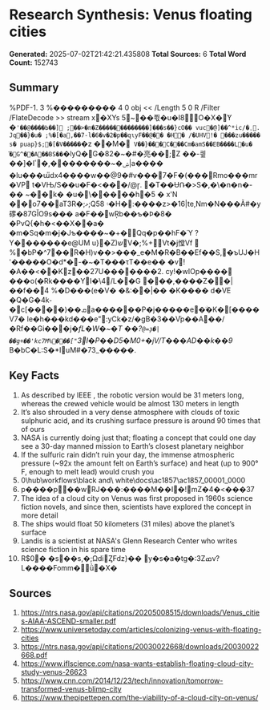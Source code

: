 # Research Synthesis: Venus floating cities

**Generated:** 2025-07-02T21:42:21.435808
**Total Sources:** 6
**Total Word Count:** 152743

## Summary

%PDF-1. 3 %��������� 4 0 obj << /Length 5 0 R /Filter /FlateDecode >> stream x�XYs 5~ׯ��쬓�u�I8O�X�̃Y �`'��@����Ь��] ;��>�n�Z�����ֻ��������]���s��}cO�� vuc�ެ@]��^*ic/�ˌ. Jq��}�u� ;%�[�a,��7-l�6�v�2�p��qɩyF��@�� �H� /�UHV!� ���zu����� s� puap}$;�[�V�����`�z ��M�` V��}���C�ᫎ��Cm�amS��EB����L�u� ֞�G^��A��BS��`�lyQ�G�82�~�#�亮��;Z ��-킢��]�lۺ�~��������,�ٴ|a���� �lu���ա̎dx4����w��@9�#v���7�F�(���Rmo���mr�VP t�VЊ/S��u�F�<���/@ɼ. �T��ɄՌ�>S�,�\�n�ո�-�� ~��k� �u�\�����h�5 � x'N ��o7��aT3R�;ޅ;Q5۽ 8�H�:����z>�16|te,Nm�N���Ã#�y䃎�87GǏO9s��� a�F��wŖb��ƅ�Ϸ�8� �PvQ{�h�<��X��a� �m�Sq�m�j�Jƅ����~�+�Qq�p��hF�Ύ ?Y�������e@UM u}�Z)שV�;%+Vt�j憆Vf  %�bP�^7��R�H)v��>���_e�M�R�B��Ef��S,�ъUJ�Hՙ�����O�d*�-�~�T���τT��e�� �v!�A��<��Kٌz��27U�������2. cy!�wIOp���� ���o(�Rk����YI�\4/L��G ���,����Z��|��f��4 %�D���(e�V� �&:��|�� �K���� d�VE �Q�G�4k֊�c[����)��ܩa������P�j�����e�ۨ�K�[����V7� le�h���kd���e":yCk�z/�gB�3��V֘p��A��/�Rf��Gi���j�*fL�W�~�T ��?`@=ҙ�|��g+��'kc7M%���["`3*I�P��D5�M0+�jV/T���AD�*�k��9* B�bC�L:S�*IuM#�73_�����.

## Key Facts

1. As described by IEEE , the robotic version would be 31 meters long, whereas the crewed vehicle would be almost 130 meters in length
2. It’s also shrouded in a very dense atmosphere with clouds of toxic sulphuric acid, and its crushing surface pressure is around 90 times that of ours
3. NASA is currently doing just that; floating a concept that could one day see a 30-day manned mission to Earth’s closest planetary neighbor
4. If the sulfuric rain didn’t ruin your day, the immense atmospheric pressure (~92x the amount felt on Earth’s surface) and heat (up to 900° F, enough to melt lead) would crush you
5. 0\\hub\\workflows\\black and\ white\\docs\\ac1857\\ac1857_00001_0000
6. p����p��wRJ���:����M��I�!mZ�4�<���37
7. The idea of a cloud city on Venus was first proposed in 1960s science fiction novels, and since then, scientists have explored the concept in more detail
8. The ships would float 50 kilometers (31 miles) above the planet’s surface
9. Landis is a scientist at NASA's Glenn Research Center who writes science fiction in his spare time
10. R$0ׇ� �s��s,�;ΩdiȤFǳ}�� y�s�a�tg�:3Zߘv?L����Fomm�ǜ�X�

## Sources

1. https://ntrs.nasa.gov/api/citations/20205008515/downloads/Venus_cities-AIAA-ASCEND-smaller.pdf
2. https://www.universetoday.com/articles/colonizing-venus-with-floating-cities
3. https://ntrs.nasa.gov/api/citations/20030022668/downloads/20030022668.pdf
4. https://www.iflscience.com/nasa-wants-establish-floating-cloud-city-study-venus-26623
5. https://www.cnn.com/2014/12/23/tech/innovation/tomorrow-transformed-venus-blimp-city
6. https://www.thepipettepen.com/the-viability-of-a-cloud-city-on-venus/
